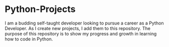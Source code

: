 # Python-Projects

I am a budding self-taught developer looking to pursue a career as a Python Developer. As I create new projects, I add them to this repository.
The purpose of this repository is to show my progress and growth in learning how to code in Python.
